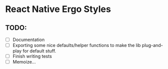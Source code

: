 # React Native Ergo Styles

## TODO:

- [ ] Documentation
- [ ] Exporting some nice defaults/helper functions to make the lib plug-and-play for default stuff.
- [ ] Finish writing tests
- [ ] Memoize...
